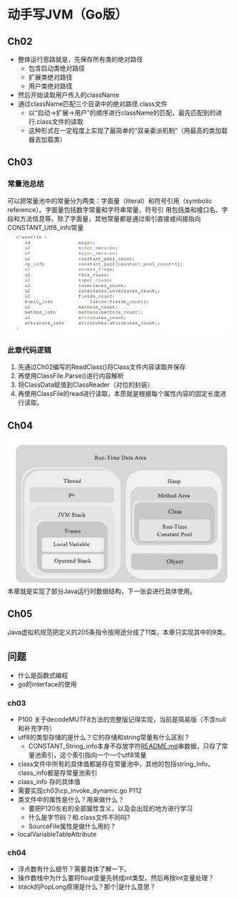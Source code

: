 # 动手写JVM（Go版）

## Ch02
* 整体运行思路就是，先保存所有类的绝对路径
  * 包含启动类绝对路径
  * 扩展类绝对路径
  * 用户类绝对路径
* 然后开始读取用户传入的className
* 通过className匹配三个目录中的绝对路径.class文件
  * 以“启动->扩展->用户”的顺序进行className的匹配，最先匹配到的进行.class文件的读取
  * 这种形式在一定程度上实现了最简单的“双亲委派机制”（用最高的类加载器去加载类）
## Ch03
### 常量池总结
可以把常量池中的常量分为两类：字面量（literal）和符号引用（symbolic reference）。字面量包括数字常量和字符串常量，符号引
用包括类和接口名、字段和方法信息等。除了字面量，其他常量都是通过索引直接或间接指向CONSTANT_Utf8_info常量
![Alt text](imgs/img-ch03-02.png)
### 此章代码逻辑
1. 先通过Ch02编写的ReadClass()将Class文件内容读取并保存
2. 再使用ClassFile.Parse()进行内容解析
3. 将ClassData赋值到ClassReader（对位的封装）
4. 再使用ClassFile的read进行读取，本质就是根据每个属性内容的固定长度进行读取。

## Ch04
![Alt text](imgs/img-ch04-01.png)
本章就是实现了部分Java运行时数据结构，下一张会进行具体使用。

## Ch05
Java虚拟机规范把定义的205条指令按用途分成了11类，本章只实现其中的9类。

## 问题
* 什么是函数式编程
* go的interface的使用
### ch03
* P100 关于decodeMUTF8方法的完整版记得实现，当前是简易版（不含null和补充字符）
* utf8的类型存储的是什么？它的存储和string常量有什么区别？
  * CONSTANT_String_info本身不存放字符[README.md](README.md)串数据，只存了常量池索引，这个索引指向一个一个utf8常量
* class文件中所有的具体值都是存在常量池中，其他的包括string_Info，class_info都是存常量池索引
* class_info 存的具体值
* 需要实现ch03\cp_invoke_dynamic.go P112
* 类文件中的属性是什么？用来做什么？
  * 要把P120左右的全部属性含义，以及会出现的地方进行学习
  * 什么是字节码？和.class文件不同吗?
  * SourceFile属性是做什么用的？
* localVariableTableAttribute
### ch04
* 浮点数有什么细节？需要具体了解一下。
* 操作数栈中为什么要将float变量先转成int类型，然后再按int变量处理？
* stack的PopLong原理是什么？那个|是什么意思？